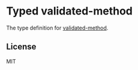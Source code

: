 # Typed validated-method

The type definition for [validated-method](https://github.com/meteor/validated-method).

## License

MIT